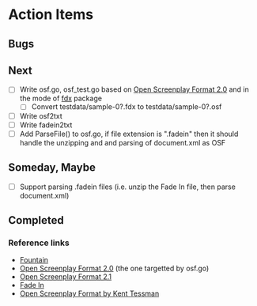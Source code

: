 
# Action Items

## Bugs

## Next

+ [ ] Write osf.go, osf_test.go based on [Open Screenplay Format 2.0](https://sourceforge.net/projects/openscrfmt/) and in the mode of [fdx](https://github.com/rsdoiel/fdx) package
    + [ ] Convert testdata/sample-0?.fdx to testdata/sample-0?.osf
+ [ ] Write osf2txt
+ [ ] Write fadein2txt
+ [ ] Add ParseFile() to osf.go, if file extension is ".fadein" then it should handle the unzipping and and parsing of document.xml as OSF

## Someday, Maybe

+ [ ] Support parsing .fadein files (i.e. unzip the Fade In file, then parse document.xml)

## Completed

### Reference links

+ [Fountain](https://fountain.io)
+ [Open Screenplay Format 2.0](https://sourceforge.net/projects/openscrfmt/) (the one targetted by osf.go)
+ [Open Screenplay Format 2.1](https://github.com/severdia/Open-Screenplay-Format)
+ [Fade In](https://www.fadeinpro.com)
+ [Open Screenplay Format by Kent Tessman](http://www.kenttessman.com/2012/02/open-screenplay-format/)

